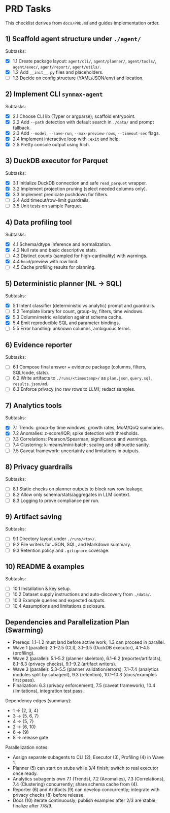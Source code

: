 # PRD Tasks

This checklist derives from `docs/PRD.md` and guides implementation order.

## 1) Scaffold agent structure under `./agent/`
Subtasks:
- [x] 1.1 Create package layout: `agent/cli/`, `agent/planner/`, `agent/tools/`, `agent/exec/`, `agent/report/`, `agent/utils/`.
- [x] 1.2 Add `__init__.py` files and placeholders.
- [ ] 1.3 Decide on config structure (YAML/JSON/env) and location.

## 2) Implement CLI `synmax-agent`
Subtasks:
- [x] 2.1 Choose CLI lib (Typer or argparse); scaffold entrypoint.
- [x] 2.2 Add `--path` detection with default search in `./data/` and prompt fallback.
- [x] 2.3 Add `--model`, `--save-run`, `--max-preview-rows`, `--timeout-sec` flags.
- [x] 2.4 Implement interactive loop with `:exit` and help.
- [x] 2.5 Pretty console output using Rich.

## 3) DuckDB executor for Parquet
Subtasks:
- [x] 3.1 Initialize DuckDB connection and safe `read_parquet` wrapper.
- [x] 3.2 Implement projection pruning (select needed columns only).
- [x] 3.3 Implement predicate pushdown for filters.
- [ ] 3.4 Add timeout/row-limit guardrails.
- [ ] 3.5 Unit tests on sample Parquet.

## 4) Data profiling tool
Subtasks:
- [x] 4.1 Schema/dtype inference and normalization.
- [x] 4.2 Null rate and basic descriptive stats.
- [ ] 4.3 Distinct counts (sampled for high-cardinality) with warnings.
- [x] 4.4 `head`/preview with row limit.
- [ ] 4.5 Cache profiling results for planning.

## 5) Deterministic planner (NL → SQL)
Subtasks:
- [x] 5.1 Intent classifier (deterministic vs analytic) prompt and guardrails.
- [ ] 5.2 Template library for count, group-by, filters, time windows.
- [x] 5.3 Column/metric validation against schema cache.
- [x] 5.4 Emit reproducible SQL and parameter bindings.
- [ ] 5.5 Error handling: unknown columns, ambiguous terms.

## 6) Evidence reporter
Subtasks:
- [ ] 6.1 Compose final answer + evidence package (columns, filters, SQL/code, stats).
- [ ] 6.2 Write artifacts to `./runs/<timestamp>/` as `plan.json`, `query.sql`, `results.json/md`.
- [ ] 6.3 Enforce privacy (no raw rows to LLM); redact samples.

## 7) Analytics tools
Subtasks:
- [x] 7.1 Trends: group-by time windows, growth rates, MoM/QoQ summaries.
- [x] 7.2 Anomalies: z-score/IQR; spike detection with thresholds.
- [ ] 7.3 Correlations: Pearson/Spearman; significance and warnings.
- [ ] 7.4 Clustering: k-means/mini-batch; scaling and silhouette sanity.
- [ ] 7.5 Caveat framework: uncertainty and limitations in outputs.

## 8) Privacy guardrails
Subtasks:
- [ ] 8.1 Static checks on planner outputs to block raw row leakage.
- [ ] 8.2 Allow only schema/stats/aggregates in LLM context.
- [ ] 8.3 Logging to prove compliance per run.

## 9) Artifact saving
Subtasks:
- [ ] 9.1 Directory layout under `./runs/<ts>/`.
- [ ] 9.2 File writers for JSON, SQL, and Markdown summary.
- [ ] 9.3 Retention policy and `.gitignore` coverage.

## 10) README & examples
Subtasks:
- [ ] 10.1 Installation & key setup.
- [ ] 10.2 Dataset supply instructions and auto-discovery from `./data/`.
- [ ] 10.3 Example queries and expected outputs.
- [ ] 10.4 Assumptions and limitations disclosure.

## Dependencies and Parallelization Plan (Swarming)
- Prereqs: 1.1–1.2 must land before active work; 1.3 can proceed in parallel.
- Wave 1 (parallel): 2.1–2.5 (CLI), 3.1–3.5 (DuckDB executor), 4.1–4.5 (profiling).
- Wave 2 (parallel): 5.1–5.2 (planner skeleton), 6.1–6.2 (reporter/artifacts), 8.1–8.3 (privacy checks), 9.1–9.2 (artifact writers).
- Wave 3 (parallel): 5.3–5.5 (planner validation/errors), 7.1–7.4 (analytics modules split by subagent), 9.3 (retention), 10.1–10.3 (docs/examples first pass).
- Finalization: 6.3 (privacy enforcement), 7.5 (caveat framework), 10.4 (limitations), integration test pass.

Dependency edges (summary):
- 1 → {2, 3, 4}
- 3 → {5, 6, 7}
- 4 → {5, 7}
- 2 → {6, 10}
- 6 → {9}
- 8 → release gate

Parallelization notes:
- Assign separate subagents to CLI (2), Executor (3), Profiling (4) in Wave 1.
- Planner (5) can start on stubs while 3/4 finish; switch to real executor once ready.
- Analytics subagents own 7.1 (Trends), 7.2 (Anomalies), 7.3 (Correlations), 7.4 (Clustering) concurrently; share schema cache from (4).
- Reporter (6) and Artifacts (9) can develop concurrently; integrate with privacy checks (8) before release.
- Docs (10) iterate continuously; publish examples after 2/3 are stable; finalize after 7/8/9.
